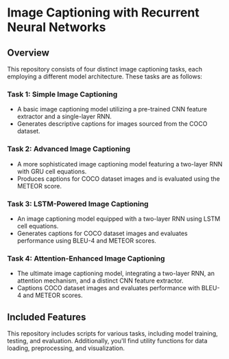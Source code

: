 # Image Captioning with Recurrent Neural Networks

## Overview

This repository consists of four distinct image captioning tasks, each employing a different model architecture. These tasks are as follows:

### Task 1: Simple Image Captioning

- A basic image captioning model utilizing a pre-trained CNN feature extractor and a single-layer RNN.
- Generates descriptive captions for images sourced from the COCO dataset.

### Task 2: Advanced Image Captioning

- A more sophisticated image captioning model featuring a two-layer RNN with GRU cell equations.
- Produces captions for COCO dataset images and is evaluated using the METEOR score.

### Task 3: LSTM-Powered Image Captioning

- An image captioning model equipped with a two-layer RNN using LSTM cell equations.
- Generates captions for COCO dataset images and evaluates performance using BLEU-4 and METEOR scores.

### Task 4: Attention-Enhanced Image Captioning

- The ultimate image captioning model, integrating a two-layer RNN, an attention mechanism, and a distinct CNN feature extractor.
- Captions COCO dataset images and evaluates performance with BLEU-4 and METEOR scores.

## Included Features

This repository includes scripts for various tasks, including model training, testing, and evaluation. Additionally, you'll find utility functions for data loading, preprocessing, and visualization.
